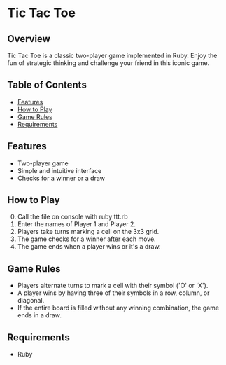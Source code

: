# Tic Tac Toe

## Overview

Tic Tac Toe is a classic two-player game implemented in Ruby. Enjoy the fun of strategic thinking and challenge your friend in this iconic game.

## Table of Contents

- [Features](#features)
- [How to Play](#how-to-play)
- [Game Rules](#game-rules)
- [Requirements](#requirements)

## Features

- Two-player game
- Simple and intuitive interface
- Checks for a winner or a draw

## How to Play

0. Call the file on console with ruby ttt.rb
1. Enter the names of Player 1 and Player 2.
2. Players take turns marking a cell on the 3x3 grid.
3. The game checks for a winner after each move.
4. The game ends when a player wins or it's a draw.

## Game Rules

- Players alternate turns to mark a cell with their symbol ('O' or 'X').
- A player wins by having three of their symbols in a row, column, or diagonal.
- If the entire board is filled without any winning combination, the game ends in a draw.

## Requirements

- Ruby
